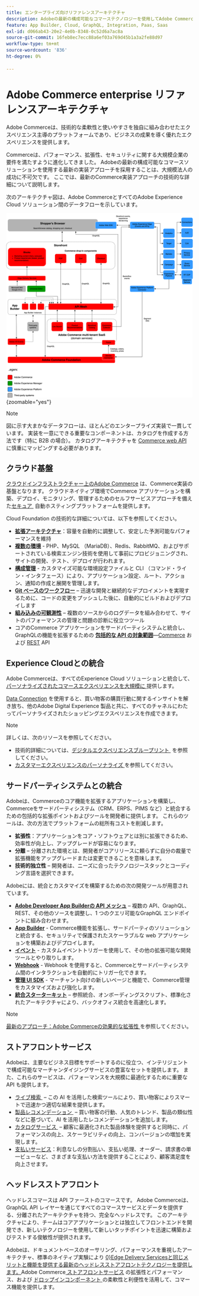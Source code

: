 ```yaml
---
title: エンタープライズ向けリファレンスアーキテクチャ
description: Adobeの最新の構成可能なコマーステクノロジーを使用してAdobe Commerceを実装する方法を説明します。
feature: App Builder, Cloud, GraphQL, Integration, Paas, Saas
exl-id: d066ab43-20e2-4e0b-8348-0c52d6a7ac8a
source-git-commit: 16feb8ec7ecc88a6ef03a769d45b1a3a2fe88d97
workflow-type: tm+mt
source-wordcount: '836'
ht-degree: 0%

---
```


# Adobe Commerce enterprise リファレンスアーキテクチャ

Adobe Commerceは、技術的な柔軟性と使いやすさを独自に組み合わせたエクスペリエンス主導のプラットフォームであり、ビジネスの成果を導く優れたエクスペリエンスを提供します。

Commerceは、パフォーマンス、拡張性、セキュリティに関する大規模企業の要件を満たすように進化してきました。 Adobeの最新の構成可能なコマースソリューションを使用する最新の実装アプローチを採用することは、大規模法人の成功に不可欠です。 ここでは、最新のCommerce実装アプローチの技術的な詳細について説明します。

次のアーキテクチャ図は、Adobe CommerceとすべてのAdobe Experience Cloud ソリューション間のデータフローを示しています。

![Adobe CommerceとExperience Cloud ソリューションとの接続を示すアーキテクチャ図 &#x200B;](../../assets/playbooks/commerce-architecture-v3.svg){zoomable="yes"}

>[!NOTE]
>
>図に示す大まかなデータフローは、ほとんどのエンタープライズ実装で一貫しています。 実装を一意にできる重要なコンポーネントは、カタログを作成する方法です（特に B2B の場合）。 カタログアーキテクチャを [Commerce web API](https://developer.adobe.com/commerce/webapi/get-started/) に慎重にマッピングする必要があります。

## クラウド基盤

[&#x200B; クラウドインフラストラクチャー上のAdobe Commerce](https://experienceleague.adobe.com/ja/docs/commerce-cloud-service/user-guide/overview) は、Commerce実装の基盤となります。 クラウドネイティブ環境でCommerce アプリケーションを構築、デプロイ、モニタリング、管理するためのセルフサービスアプローチを備えた [&#x200B; セキュア &#x200B;](../../security-and-compliance/shared-responsibility.md) 自動ホスティングプラットフォームを提供します。

Cloud Foundation の技術的な詳細については、以下を参照してください。

- [**拡張アーキテクチャ**](https://experienceleague.adobe.com/ja/docs/commerce-cloud-service/user-guide/architecture/scaled-architecture)：容量を自動的に調整して、安定した予測可能なパフォーマンスを維持
- [**複数の環境**](https://experienceleague.adobe.com/ja/docs/commerce-cloud-service/user-guide/architecture/pro-architecture) - PHP、MySQL （MariaDB）、Redis、RabbitMQ、およびサポートされている検索エンジン技術を使用して事前にプロビジョニングされ、サイトの開発、テスト、デプロイが行われます。
- [**構成管理**](https://experienceleague.adobe.com/ja/docs/commerce-cloud-service/user-guide/configure/overview) - カスタマイズ可能な環境設定ファイルと CLI （コマンド・ライン・インタフェース）により、アプリケーション設定、ルート、アクション、通知の作成と展開を管理します。
- [**Git ベースのワークフロー**](https://experienceleague.adobe.com/ja/docs/commerce-cloud-service/user-guide/architecture/pro-develop-deploy-workflow) – 迅速な開発と継続的なデプロイメントを実現するために、コードの変更をプッシュした後に、自動的にビルドおよびデプロイします
- [**組み込みの可観測性**](https://experienceleague.adobe.com/ja/docs/commerce-cloud-service/user-guide/monitor/performance) – 複数のソースからのログデータを組み合わせて、サイトのパフォーマンスの管理と問題の診断に役立つツール
- コアのCommerce アプリケーションをサードパーティシステムと統合し、GraphQLの機能を拡張するための [**包括的な API の対象範囲**](https://developer.adobe.com/commerce/webapi/get-started/)—[Commerce](https://developer.adobe.com/commerce/webapi/graphql/) および [REST](https://developer.adobe.com/commerce/webapi/rest) API

## Experience Cloudとの統合

Adobe Commerceは、すべてのExperience Cloud ソリューションと統合して、[&#x200B; パーソナライズされたコマースエクスペリエンスを大規模に &#x200B;](https://experienceleague.adobe.com/ja/docs/commerce-admin/customers/customers-menu/personalize-scale#customers-menu) 提供します。

[Data Connection](https://experienceleague.adobe.com/ja/docs/commerce/data-connection/overview) を使用すると、買い物客の購買行動に関するインサイトを解き放ち、他のAdobe Digital Experience 製品と共に、すべてのチャネルにわたってパーソナライズされたショッピングエクスペリエンスを作成できます。

>[!NOTE]
>
>詳しくは、次のリソースを参照してください。
>
>- 技術的詳細については、[&#x200B; デジタルエクスペリエンスブループリント &#x200B;](https://experienceleague.adobe.com/ja/docs/blueprints-learn/architecture/overview) を参照してください。
>- [&#x200B; カスタマーエクスペリエンスのパーソナライズ &#x200B;](https://experienceleague.adobe.com/ja/docs/events/the-skill-exchange-recordings/commerce/aug2024/personalization) を参照してください。


## サードパーティシステムとの統合

Adobeは、Commerceのコア機能を拡張するアプリケーションを構築し、Commerceをサードパーティシステム（CRM、ERPS、PIMS など）と統合するための包括的な拡張ポイントおよびツールを開発者に提供します。 これらのツールは、次の方法でプラットフォームの総所有コストを削減します。

- **拡張性**：アプリケーションをコア・ソフトウェアとは別に拡張できるため、効率性が向上し、アップグレードが容易になります。
- **分離** – 分離された環境とは、開発者がコアリリースに頼らずに自分の裁量で拡張機能をアップグレードまたは変更できることを意味します。
- **技術的独立性** – 開発者は、ニーズに合ったテクノロジースタックとコーディング言語を選択できます。

Adobeには、統合とカスタマイズを構築するための次の開発ツールが用意されています。

- [**Adobe Developer App Builderの API メッシュ**](https://developer.adobe.com/graphql-mesh-gateway/) – 複数の API、GraphQL、REST、その他のソースを調整し、1 つのクエリ可能なGraphQL エンドポイントに組み合わせます。
- [**App Builder**](https://developer.adobe.com/app-builder/docs/overview/) - Commerce機能を拡張し、サードパーティのソリューションと統合する、セキュリティで保護されたスケーラブルな web アプリケーションを構築およびデプロイします。
- [**イベント**](https://developer.adobe.com/commerce/extensibility/events/) - カスタムイベントトリガーを使用して、その他の拡張可能な開発ツールとやり取りします。
- [**Webhook**](https://developer.adobe.com/commerce/extensibility/webhooks/) - Webhook を使用すると、Commerceとサードパーティシステム間のインタラクションを自動的にトリガー化できます。
- [**管理 UI SDK**](https://developer.adobe.com/commerce/extensibility/admin-ui-sdk/) - マーチャント向けの新しいページと機能で、Commerce管理をカスタマイズおよび強化します。
- [**統合スターターキット**](https://developer.adobe.com/commerce/extensibility/starter-kit/) – 参照統合、オンボーディングスクリプト、標準化されたアーキテクチャにより、バックオフィス統合を高速化します。

>[!NOTE]
>
>[&#x200B; 最新のアプローチ：Adobe Commerceの効果的な拡張性 &#x200B;](https://experienceleague.adobe.com/ja/docs/events/the-skill-exchange-recordings/commerce/aug2024/extensibility) を参照してください。

## ストアフロントサービス

Adobeは、主要なビジネス目標をサポートするのに役立つ、インテリジェントで構成可能なマーチャンダイジングサービスの豊富なセットを提供します。 また、これらのサービスは、パフォーマンスを大規模に最適化するために重要な API も提供します。

- [&#x200B; ライブ検索 &#x200B;](https://experienceleague.adobe.com/ja/docs/commerce/live-search/overview) – この AI を活用した検索ツールにより、買い物客によりスマートで迅速かつ適切な結果を提供します。
- [&#x200B; 製品レコメンデーション &#x200B;](https://experienceleague.adobe.com/ja/docs/commerce/product-recommendations/overview) – 買い物客の行動、人気のトレンド、製品の類似性などに基づいて、AI を活用したレコメンデーションを追加します。
- [&#x200B; カタログサービス &#x200B;](https://experienceleague.adobe.com/ja/docs/commerce/catalog-service/guide-overview) – 顧客に最適化された製品体験を提供すると同時に、パフォーマンスの向上、スケーラビリティの向上、コンバージョンの増加を実現します。
- [&#x200B; 支払いサービス &#x200B;](https://experienceleague.adobe.com/ja/docs/commerce/payment-services/guide-overview)：利息なしの分割払い、支払い処理、オーダー、請求書の単一ビューなど、さまざまな支払い方法を提供することにより、顧客満足度を向上させます。

## ヘッドレスストアフロント

ヘッドレスコマースは API ファーストのコマースです。 Adobe Commerceは、GraphQL API レイヤーを通じてすべてのコマースサービスとデータを提供する、分離されたアーキテクチャを持つ、完全なヘッドレスです。 このアーキテクチャにより、チームはコアアプリケーションとは独立してフロントエンドを開発でき、新しいテクノロジーを使用して新しいタッチポイントを迅速に構築およびテストする俊敏性が提供されます。

Adobeは、ドキュメントベースのオーサリング、パフォーマンスを重視したアーキテクチャ、標準のネイティブ実験により [0&rbrace;Edge Delivery Servicesと同じメリットと機能を提供する最新のヘッドレスストアフロントテクノロジーを提供します。 &#x200B;](https://www.aem.live/home)Adobe Commerce[&#x200B; ストアフロントサービス &#x200B;](#storefront-services) の拡張性とパフォーマンス、および [&#x200B; ドロップインコンポーネント &#x200B;](https://experienceleague.adobe.com/developer/commerce/storefront/?lang=ja) の柔軟性と利便性を活用して、コマース機能を提供します。

